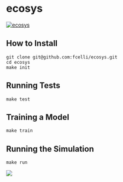 # ecosys
[![ecosys](https://github.com/fcelli/ecosys/actions/workflows/python-app.yml/badge.svg)](https://github.com/fcelli/ecosys/actions/workflows/python-app.yml)

## How to Install
```
git clone git@github.com:fcelli/ecosys.git
cd ecosys
make init
```

## Running Tests
```
make test
```

## Training a Model
```
make train
```

## Running the Simulation
```
make run
```

![](https://github.com/fcelli/ecosys/tree/main/docs/example.gif)
